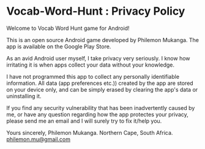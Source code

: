 # Vocab-Word-Hunt : Privacy Policy

Welcome to Vocab Word Hunt game for Android!

This is an open source Android game developed by Philemon Mukanga. The app is available on the Google Play Store.

As an avid Android user myself, I take privacy very seriously. I know how irritating it is when apps collect your data without your knowledge.

I have not programmed this app to collect any personally identifiable information. All data (app preferences etc.)) created by the app are stored on your device only, and can be simply erased by clearing the app's data or uninstalling it.

If you find any security vulnerability that has been inadvertently caused by me, or have any question regarding how the app protectes your privacy, please send me an email and I will surely try to fix it/help you.

Yours sincerely,
Philemon Mukanga.
Northern Cape, South Africa.
philemon.mu@gmail.com
